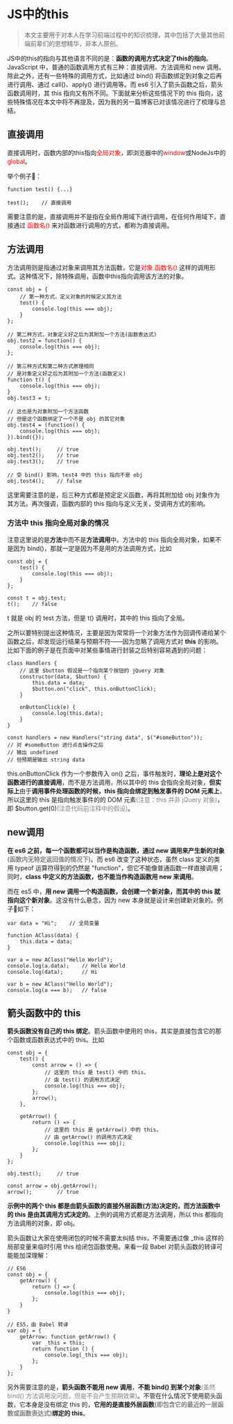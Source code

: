 # JS中的this

>本文主要用于对本人在学习前端过程中的知识梳理，其中包括了大量其他前端前辈们的思想精华，非本人原创。


JS中的this的指向与其他语言不同的是：**函数的调用方式决定了this的指向**。
JavaScript 中，普通的函数调用方式有三种：直接调用、方法调用和 new 调用。除此之外，还有一些特殊的调用方式，比如通过 bind() 将函数绑定到对象之后再进行调用、通过 call()、apply() 进行调用等。而 es6 引入了箭头函数之后，箭头函数调用时，其 this 指向又有所不同。下面就来分析这些情况下的 this 指向，这些特殊情况在本文中将不再提及，因为我的另一篇博客已对该情况进行了梳理与总结。

## 直接调用

直接调用时，函数内部的this指向<font color=red>全局对象</font>，即浏览器中的<font color=red>window</font>或NodeJs中的<font color=red>global</font>。

举个例子🌰：
```JS
function test() {...}

test();    // 直接调用
```
需要注意的是，直接调用并不是指在全局作用域下进行调用，在任何作用域下，直接通过 <font color=red>函数名()</font> 来对函数进行调用的方式，都称为直接调用。

## 方法调用
方法调用则是指通过对象来调用其方法函数，它是<font color=red>对象.函数名()</font> 这样的调用形式。这种情况下，除特殊调用，函数中this指向调用该方法的对象。
```JS
const obj = {
    // 第一种方式，定义对象的时候定义其方法
    test() {
        console.log(this === obj);
    }
};

// 第二种方式，对象定义好之后为其附加一个方法(函数表达式)
obj.test2 = function() {
    console.log(this === obj);
};

// 第三种方式和第二种方式原理相同
// 是对象定义好之后为其附加一个方法(函数定义)
function t() {
    console.log(this === obj);
}
obj.test3 = t;

// 这也是为对象附加一个方法函数
// 但是这个函数绑定了一个不是 obj 的其它对象
obj.test4 = (function() {
    console.log(this === obj);
}).bind({});

obj.test();     // true
obj.test2();    // true
obj.test3();    // true

// 受 bind() 影响，test4 中的 this 指向不是 obj
obj.test4();    // false
```
这里需要注意的是，后三种方式都是预定定义函数，再将其附加给 obj 对象作为其方法。再次强调，函数内部的 this 指向与定义无关，受调用方式的影响。

### 方法中 this 指向全局对象的情况
注意这里说的是**方法**中而不是**方法调用**中。方法中的 this 指向全局对象，如果不是因为 bind()，那就一定是因为不是用的方法调用方式，比如
```JS
const obj = {
    test() {
        console.log(this === obj);
    }
};

const t = obj.test;
t();    // false
```
t 就是 obj 的 test 方法，但是 t() 调用时，其中的 this 指向了全局。

之所以要特别提出这种情况，主要是因为常常将一个对象方法作为回调传递给某个函数之后，却发现运行结果与预期不符——因为忽略了调用方式对 **this** 的影响。比如下面的例子是在页面中对某些事情进行封装之后特别容易遇到的问题：

```JS
class Handlers {
    // 这里 $button 假设是一个指向某个按钮的 jQuery 对象
    constructor(data, $button) {
        this.data = data;
        $button.on("click", this.onButtonClick);
    }

    onButtonClick(e) {
        console.log(this.data);
    }
}

const handlers = new Handlers("string data", $("#someButton"));
// 对 #someButton 进行点击操作之后
// 输出 undefined
// 但预期是输出 string data
```

this.onButtonClick 作为一个参数传入 on() 之后，事件触发时，**理论上是对这个函数进行的直接调用**，而不是方法调用，所以其中的 this 会指向全局对象，**但实际上**由于**调用事件处理函数的时候，this 指向会绑定到触发事件的 DOM 元素上**，所以这里的 this 是指向触发事件的的 DOM 元素<font color=grey>(注意：this 并非 jQuery 对象)</font>，即 $button.get(0)<font color=grey>(注意代码前注释中的假设)</font>。

## new调用
**在 es6 之前，每一个函数都可以当作是构造函数，通过 new 调用来产生新的对象<font color=grey>(函数内无特定返回值的情况下)</font>**。而 es6 改变了这种状态，虽然 class 定义的类用 typeof 运算符得到的仍然是 "function"，但它不能像普通函数一样直接调用；同时，**class 中定义的方法函数，也不能当作构造函数用 new 来调用**。

而在 es5 中，**用 new 调用一个构造函数，会创建一个新对象，而其中的 this 就指向这个新对象**。这没有什么悬念，因为 new 本身就是设计来创建新对象的。例子🌰如下：

```JS
var data = "Hi";    // 全局变量

function AClass(data) {
    this.data = data;
}

var a = new AClass("Hello World");
console.log(a.data);    // Hello World
console.log(data);      // Hi

var b = new AClass("Hello World");
console.log(a === b);   // false
```

## 箭头函数中的 this
**箭头函数没有自己的 this 绑定**。箭头函数中使用的 this，其实是直接包含它的那个函数或函数表达式中的 this。比如
```JS
const obj = {
    test() {
        const arrow = () => {
            // 这里的 this 是 test() 中的 this，
            // 由 test() 的调用方式决定
            console.log(this === obj);
        };
        arrow();
    },

    getArrow() {
        return () => {
            // 这里的 this 是 getArrow() 中的 this，
            // 由 getArrow() 的调用方式决定
            console.log(this === obj);
        };
    }
};

obj.test();     // true

const arrow = obj.getArrow();
arrow();        // true
```

**示例中的两个 this 都是由箭头函数的直接外层函数(方法)决定的，而方法函数中的 this 是由其调用方式决定的**。上例的调用方式都是方法调用，所以 this 都指向方法调用的对象，即 obj。

箭头函数让大家在使用闭包的时候不需要太纠结 this，不需要通过像 _this 这样的局部变量来临时引用 this 给闭包函数使用。来看一段 Babel 对箭头函数的转译可能能加深理解：

```JS
// ES6
const obj = {
    getArrow() {
        return () => {
            console.log(this === obj);
        };
    }
}   

```

```JS
// ES5，由 Babel 转译
var obj = {
    getArrow: function getArrow() {
        var _this = this;
        return function () {
            console.log(_this === obj);
        };
    }
};
```

另外需要注意的是，**箭头函数不能用 new 调用**，**不能 bind() 到某个对象**<font color=grey>(虽然 bind() 方法调用没问题，但是不会产生预期效果)</font>。不管在什么情况下使用箭头函数，它本身是没有绑定 this 的，**它用的是直接外层函数<font color=grey>(即包含它的最近的一层函数或函数表达式)</font>绑定的 this**。